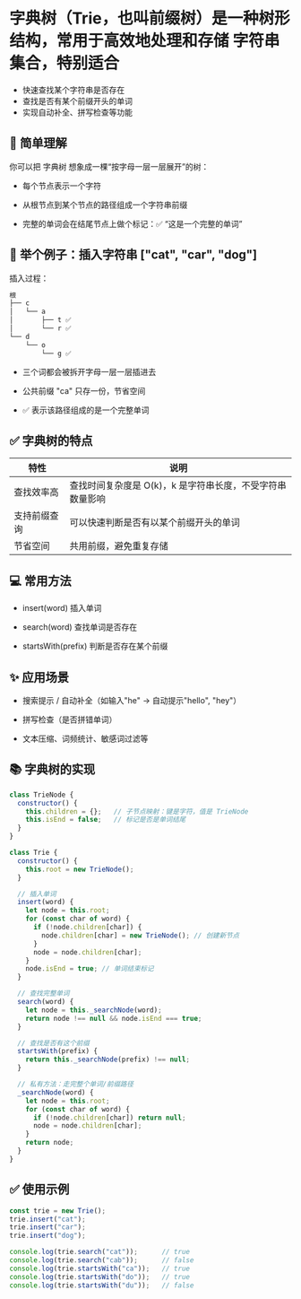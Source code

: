 # 字典树（Trie，也叫前缀树）是一种树形结构，常用于高效地处理和存储 字符串集合，特别适合

- 快速查找某个字符串是否存在
- 查找是否有某个前缀开头的单词
- 实现自动补全、拼写检查等功能

## 🧠 简单理解

你可以把 字典树 想象成一棵“按字母一层一层展开”的树：

- 每个节点表示一个字符

- 从根节点到某个节点的路径组成一个字符串前缀

- 完整的单词会在结尾节点上做个标记：✅ “这是一个完整的单词”

## 🌳 举个例子：插入字符串 ["cat", "car", "dog"]

插入过程：

```css
根
├── c
│   └── a
│       ├── t ✅
│       └── r ✅
└── d
    └── o
        └── g ✅
```

- 三个词都会被拆开字母一层一层插进去

- 公共前缀 "ca" 只存一份，节省空间

- ✅ 表示该路径组成的是一个完整单词

## ✅ 字典树的特点

特性 | 说明
--- | ---
查找效率高 | 查找时间复杂度是 O(k)，k 是字符串长度，不受字符串数量影响
支持前缀查询 | 可以快速判断是否有以某个前缀开头的单词
节省空间 | 共用前缀，避免重复存储

## 💻 常用方法

- insert(word) 插入单词

- search(word) 查找单词是否存在

- startsWith(prefix) 判断是否存在某个前缀

## ✨ 应用场景

- 搜索提示 / 自动补全（如输入"he" -> 自动提示"hello", "hey"）

- 拼写检查（是否拼错单词）

- 文本压缩、词频统计、敏感词过滤等

## 📚 字典树的实现

```js
class TrieNode {
  constructor() {
    this.children = {};   // 子节点映射：键是字符，值是 TrieNode
    this.isEnd = false;   // 标记是否是单词结尾
  }
}

class Trie {
  constructor() {
    this.root = new TrieNode();
  }

  // 插入单词
  insert(word) {
    let node = this.root;
    for (const char of word) {
      if (!node.children[char]) {
        node.children[char] = new TrieNode(); // 创建新节点
      }
      node = node.children[char];
    }
    node.isEnd = true; // 单词结束标记
  }

  // 查找完整单词
  search(word) {
    let node = this._searchNode(word);
    return node !== null && node.isEnd === true;
  }

  // 查找是否有这个前缀
  startsWith(prefix) {
    return this._searchNode(prefix) !== null;
  }

  // 私有方法：走完整个单词/前缀路径
  _searchNode(word) {
    let node = this.root;
    for (const char of word) {
      if (!node.children[char]) return null;
      node = node.children[char];
    }
    return node;
  }
}

```

## ✅ 使用示例

```js
const trie = new Trie();
trie.insert("cat");
trie.insert("car");
trie.insert("dog");

console.log(trie.search("cat"));      // true
console.log(trie.search("cab"));      // false
console.log(trie.startsWith("ca"));   // true
console.log(trie.startsWith("do"));   // true
console.log(trie.startsWith("du"));   // false

```
